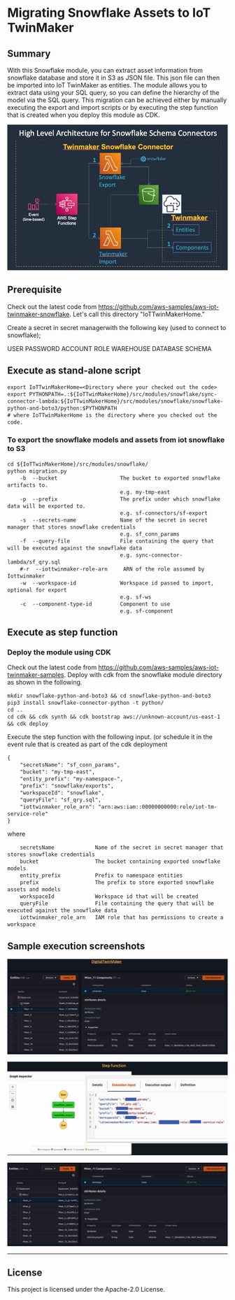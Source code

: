 # Migrating Snowflake Assets to IoT TwinMaker 
## Summary
With this Snowflake module, you can extract asset information from snowflake database and store it in S3 as JSON file. This json file can then be imported into IoT TwinMaker as entities. The module allows you to extract data using your SQL query, so you can define the hierarchy of the model via the SQL query. This migration can be achieved either by manually executing the export and import scripts or by executing the step function that is created when you deploy this module as CDK.

![Architecture Flow](snowflake_workflow.jpg)

## Prerequisite
Check out the latest code from https://github.com/aws-samples/aws-iot-twinmaker-snowflake. Let's call this directory "IoTTwinMakerHome."

Create a secret in secret managerwith the following key (used to connect to snowflake);

USER
PASSWORD
ACCOUNT
ROLE
WAREHOUSE
DATABASE
SCHEMA


## Execute as stand-alone script
```
export IoTTwinMakerHome=<Directory where your checked out the code>
export PYTHONPATH=.:${IoTTwinMakerHome}/src/modules/snowflake/sync-connector-lambda:${IoTTwinMakerHome}/src/modules/snowflake/snowflake-python-and-boto3/python:$PYTHONPATH
# where IoTTwinMakerHome is the directory where you checked out the code.
```

### To export the snowflake models and assets from iot snowflake to S3
```
cd ${IoTTwinMakerHome}/src/modules/snowflake/
python migration.py
    -b  --bucket                    The bucket to exported snowflake artifacts to.
                                    e.g. my-tmp-east
    -p  --prefix                    The prefix under which snowflake data will be exported to.
                                    e.g. sf-connectors/sf-export
    -s  --secrets-name              Name of the secret in secret manager that stores snowflake credentials
                                    e.g. sf_conn_params
    -f  --query-file                File containing the query that will be executed against the snowflake data
                                    e.g. sync-connector-lambda/sf_qry.sql
    #-r  --iottwinmaker-role-arn     ARN of the role assumed by Iottwinmaker
    -w  --workspace-id              Workspace id passed to import, optional for export
                                    e.g. sf-ws
    -c  --component-type-id         Component to use
                                    e.g. sf-component

```

## Execute as step function
### Deploy the module using CDK
Check out the latest code from https://github.com/aws-samples/aws-iot-twinmaker-samples.
Deploy with cdk from the snowflake module directory as shown in the following.
```
mkdir snowflake-python-and-boto3 && cd snowflake-python-and-boto3
pip3 install snowflake-connector-python -t python/
cd ..
cd cdk && cdk synth && cdk bootstrap aws://unknown-account/us-east-1 && cdk deploy
```
Execute the step function with the following input. (or schedule it in the event rule that is created as part of the cdk deployment
```
{
    "secretsName": "sf_conn_params",
    "bucket": "my-tmp-east",
    "entity_prefix": "my-namespace-",
    "prefix": "snowflake/exports",
    "workspaceId": "snowflake",
    "queryFile": "sf_qry.sql",
    "iottwinmaker_role_arn": "arn:aws:iam::00000000000:role/iot-tm-service-role"
}
```

where
```
    secretsName             Name of the secret in secret manager that stores snowflake credentials
    bucket                  The bucket containing exported snowflake models
    entity_prefix           Prefix to namespace entities
    prefix                  The prefix to store exported snowflake assets and models
    workspaceId             Workspace id that will be created
    queryFile               File containing the query that will be executed against the snowflake data
    iottwinmaker_role_arn   IAM role that has permissions to create a workspace
```

## Sample execution screenshots
![snowflake_data](snowflake_dataset.jpg)

![snowflake_stepfunction](snowflake_stepfunction.jpg)

![snowflake_twinmaker](snowflake_twinmaker.jpg)

---

## License

This project is licensed under the Apache-2.0 License.
